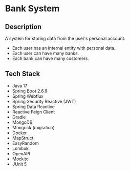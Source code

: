 # Bank System

## Description
A system for storing data from the user's personal account.
- Each user has an internal entity with personal data.
- Each user can have many banks.
- Each bank can have many customers.

## Tech Stack
* Java 17
* Spring Boot 2.6.6
* Spring Webflux
* Spring Security Reactive (JWT)
* Spring Data Reactive
* Reactive Feign Client
* Gradle
* MongoDB
* Mongock (migration)
* Docker
* MapStruct
* EasyRandom
* Lombok
* OpenAPI
* Mockito
* JUnit 5
